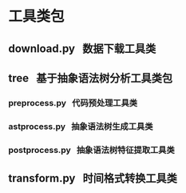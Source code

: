 # 工具类包

## download.py  &nbsp; 数据下载工具类

## tree &nbsp; 基于抽象语法树分析工具类包
### preprocess.py &nbsp; 代码预处理工具类
### astprocess.py &nbsp; 抽象语法树生成工具类
### postprocess.py &nbsp; 抽象语法树特征提取工具类

## transform.py &nbsp; 时间格式转换工具类